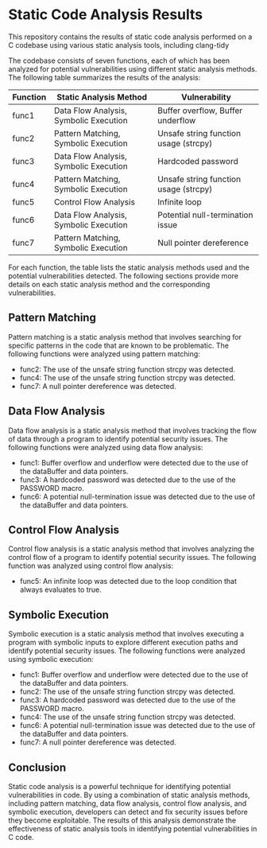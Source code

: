 Static Code Analysis Results
=============================

This repository contains the results of static code analysis performed on a C codebase using various static analysis tools, including clang-tidy

The codebase consists of seven functions, each of which has been analyzed for potential vulnerabilities using different static analysis methods. The following table summarizes the results of the analysis:

| Function | Static Analysis Method | Vulnerability |
| --- | --- | --- |
| func1 | Data Flow Analysis, Symbolic Execution | Buffer overflow, Buffer underflow |
| func2 | Pattern Matching, Symbolic Execution | Unsafe string function usage (strcpy) |
| func3 | Data Flow Analysis, Symbolic Execution | Hardcoded password |
| func4 | Pattern Matching, Symbolic Execution | Unsafe string function usage (strcpy) |
| func5 | Control Flow Analysis | Infinite loop |
| func6 | Data Flow Analysis, Symbolic Execution | Potential null-termination issue |
| func7 | Pattern Matching, Symbolic Execution | Null pointer dereference |

For each function, the table lists the static analysis methods used and the potential vulnerabilities detected. The following sections provide more details on each static analysis method and the corresponding vulnerabilities.

Pattern Matching
----------------

Pattern matching is a static analysis method that involves searching for specific patterns in the code that are known to be problematic. The following functions were analyzed using pattern matching:

* func2: The use of the unsafe string function strcpy was detected.
* func4: The use of the unsafe string function strcpy was detected.
* func7: A null pointer dereference was detected.

Data Flow Analysis
------------------

Data flow analysis is a static analysis method that involves tracking the flow of data through a program to identify potential security issues. The following functions were analyzed using data flow analysis:

* func1: Buffer overflow and underflow were detected due to the use of the dataBuffer and data pointers.
* func3: A hardcoded password was detected due to the use of the PASSWORD macro.
* func6: A potential null-termination issue was detected due to the use of the dataBuffer and data pointers.

Control Flow Analysis
---------------------

Control flow analysis is a static analysis method that involves analyzing the control flow of a program to identify potential security issues. The following function was analyzed using control flow analysis:

* func5: An infinite loop was detected due to the loop condition that always evaluates to true.

Symbolic Execution
------------------

Symbolic execution is a static analysis method that involves executing a program with symbolic inputs to explore different execution paths and identify potential security issues. The following functions were analyzed using symbolic execution:

* func1: Buffer overflow and underflow were detected due to the use of the dataBuffer and data pointers.
* func2: The use of the unsafe string function strcpy was detected.
* func3: A hardcoded password was detected due to the use of the PASSWORD macro.
* func4: The use of the unsafe string function strcpy was detected.
* func6: A potential null-termination issue was detected due to the use of the dataBuffer and data pointers.
* func7: A null pointer dereference was detected.

Conclusion
----------

Static code analysis is a powerful technique for identifying potential vulnerabilities in code. By using a combination of static analysis methods, including pattern matching, data flow analysis, control flow analysis, and symbolic execution, developers can detect and fix security issues before they become exploitable. The results of this analysis demonstrate the effectiveness of static analysis tools in identifying potential vulnerabilities in C code.
